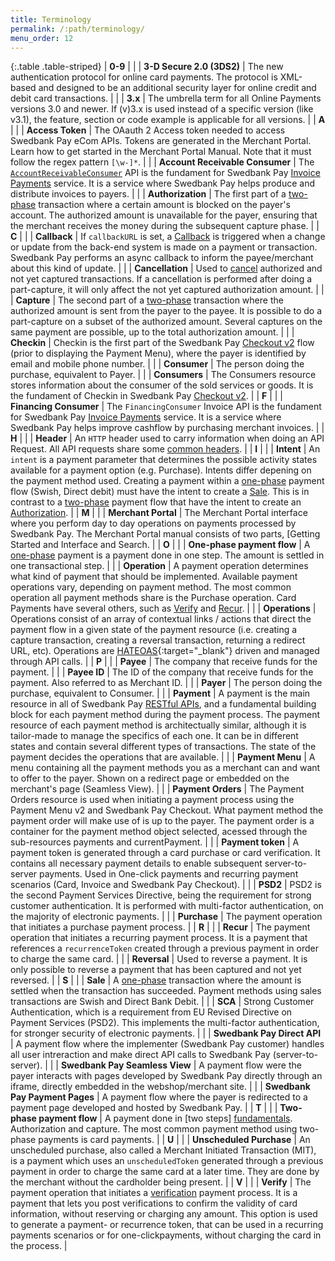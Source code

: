 ```yaml
---
title: Terminology
permalink: /:path/terminology/
menu_order: 12
---
```


{:.table .table-striped}
| **0-9** |
|  | **3-D Secure 2.0 (3DS2)** | The new authentication protocol for online card payments. The protocol is XML-based and designed to be an additional security layer for online credit and debit card transactions. |
|  | **3.x**       | The umbrella term for all Online Payments versions 3.0 and newer. If (v)3.x is used instead of a specific version (like v3.1), the feature, section or code example is applicable for all versions. |
|  **A**  |
|  | **Access Token**                | The OAauth 2 Access token needed to access Swedbank Pay eCom APIs. Tokens are generated in the Merchant Portal. Learn how to get started in the Merchant Portal Manual. Note that it must follow the regex pattern `[\w-]*`. |
|  | **Account Receivable Consumer** | The [`AccountReceivableConsumer`][invoice-url] API is the fundament for Swedbank Pay [Invoice Payments][invoice-url] service. It is a service where Swedbank Pay helps produce and distribute invoices to payers. |
|  | **Authorization**               | The first part of a [two-phase][fundamentals] transaction where a certain amount is blocked on the payer's account. The authorized amount is unavailable for the payer, ensuring that the merchant receives the money during the subsequent capture phase. |
|  **C**  |
|  | **Callback**                    | If `callbackURL` is set, a [Callback][callback-url] is triggered when a change or update from the back-end system is made on a payment or transaction. Swedbank Pay performs an async callback to inform the payee/merchant about this kind of update. |
|  | **Cancellation**                | Used to [cancel][cancel-url] authorized and not yet captured transactions. If a cancellation is performed after doing a part-capture, it will only affect the not yet captured authorization amount. |
|  | **Capture**                     | The second part of a [two-phase][fundamentals] transaction where the authorized amount is sent from the payer to the payee. It is possible to do a part-capture on a subset of the authorized amount. Several captures on the same payment are possible, up to the total authorization amount. |
|  | **Checkin**                     | Checkin is the first part of the Swedbank Pay [Checkout v2][checkout-url] flow (prior to displaying the Payment Menu), where the payer is identified by email and mobile phone number.  |
|  | **Consumer**                    | The person doing the purchase, equivalent to Payer.  |
|  | **Consumers**                   | The Consumers resource stores information about the consumer of the sold services or goods. It is the fundament of Checkin in Swedbank Pay [Checkout v2][checkout-url].  |
|  **F**  |
|  | **Financing Consumer**          | The `FinancingConsumer` Invoice API is the fundament for Swedbank Pay [Invoice Payments][invoice-url] service. It is a service where Swedbank Pay helps improve cashflow by purchasing merchant invoices. |
|  **H**  |
|  | **Header**                      | An `HTTP` header used to carry information when doing an API Request. All API requests share some [common headers][common-headers]. |
|  **I**  |
|  | **Intent**                      | An `intent` is a payment parameter that determines the possible activity states available for a payment option (e.g. Purchase). Intents differ depening on the payment method used. Creating a payment within a [one-phase][fundamentals] payment flow (Swish, Direct debit) must have the intent to create a [Sale][fundamentals]. This is in contrast to a [two-phase][fundamentals] payment flow that have the intent to create an [Authorization][fundamentals]. |
|  **M**  |
|  | **Merchant Portal**          | The Merchant Portal interface where you perform day to day operations on payments processed by Swedbank Pay. The Merchant Portal manual consists of two parts, [Getting Started and Interface and Search. |
|  **O**  |
|  | **One-phase payment flow**      | A [one-phase][fundamentals] payment is a payment done in one step. The amount is settled in one transactional step. |
|  | **Operation**                   | A  payment operation determines what kind of payment that should be implemented. Available payment operations vary, depending on payment method. The most common operation all payment methods share is the Purchase operation. Card Payments have several others, such as [Verify][verify-url] and [Recur][recur]. |
|  | **Operations**                  | Operations consist of an array of contextual links / actions that direct the payment flow in a given state of the payment resource (i.e. creating a capture transaction, creating a reversal transaction, returning a redirect URL, etc). Operations are [HATEOAS][hateoas]{:target="_blank"} driven and managed through API calls. |
|  **P**  |
|  | **Payee**                       | The company that receive funds for the payment. |
|  | **Payee ID**                    | The ID of the company that receive funds for the payment. Also referred to as Merchant ID.  |
|  | **Payer**                       | The person doing the purchase, equivalent to Consumer. |
|  | **Payment**                     | A payment is the main resource in all of Swedbank Pay [RESTful APIs][restful-api], and a fundamental building block for each payment method during the payment process. The payment resource of each payment method is architectually similar, although it is tailor-made to manage the specifics of each one. It can be in different states and contain several different types of transactions. The state of the payment decides the operations that are available. |
|  | **Payment Menu**                | A menu containing all the payment methods you as a merchant can and want to offer to the payer. Shown on a redirect page or embedded on the merchant's page (Seamless View). |
|  | **Payment Orders**              | The Payment Orders resource is used when initiating a payment process using the Payment Menu v2 and Swedbank Pay Checkout. What payment method the payment order will make use of is up to the payer. The payment order is a container for the payment method object selected, acessed through the sub-resources payments and currentPayment. |
|  | **Payment token**               | A payment token is generated through a card purchase or card verification. It contains all necessary payment details to enable subsequent server-to-server payments. Used in One-click payments and recurring payment scenarios (Card, Invoice and Swedbank Pay Checkout). |
|  | **PSD2**                        | PSD2 is the second Payment Services Directive, being the requirement for strong customer authentication. It is performed with multi-factor authentication, on the majority of electronic payments. |
|  | **Purchase**                    | The payment operation that initiates a purchase payment process. |
|  **R**  |
|  | **Recur**                       | The payment operation that initiates a recurring payment process. It is a payment that references a `recurrenceToken` created through a previous payment in order to charge the same card.  |
|  | **Reversal**                    | Used to reverse a payment. It is only possible to reverse a payment that has been captured and not yet reversed. |
|  **S**  |
|  | **Sale**                        | A [one-phase][fundamentals] transaction where the amount is settled when the transaction has succeeded. Payment methods using sales transactions are Swish and Direct Bank Debit. |
|  | **SCA**                         | Strong Customer Authentication, which is a requirement from EU Revised Directive on Payment Services (PSD2). This implements the multi-factor authentication, for stronger security of electronic payments. |
|  | **Swedbank Pay Direct API**     | A payment flow where the implementer (Swedbank Pay customer) handles all user intreraction and make direct API calls to Swedbank Pay (server-to-server). |
|  | **Swedbank Pay Seamless View**  | A payment flow were the payer interacts with pages developed by Swedbank Pay directly through an iframe, directly embedded in the webshop/merchant site. |
|  | **Swedbank Pay Payment Pages**  | A payment flow where the payer is redirected to a payment page developed and hosted by Swedbank Pay.  |
|  **T**  |
|  | **Two-phase payment flow**      | A payment done in [two steps] [fundamentals]. Authorization and capture. The most common payment method using two-phase payments is card payments. |
|  **U**  |
|  | **Unscheduled Purchase**                       | An unscheduled purchase, also called a Merchant Initiated Transaction (MIT), is a payment which uses an `unscheduledToken` generated through a previous payment in order to charge the same card at a later time. They are done by the merchant without the cardholder being present. |
|  **V**  |
|  | **Verify**                      | The payment operation that initiates a [verification][verify-url] payment process. It is a payment that lets you post verifications to confirm the validity of card information, without reserving or charging any amount. This option is used to generate a payment- or recurrence token, that can be used in a recurring payments scenarios or for one-clickpayments, without charging the card in the process. |

[callback-url]:/checkout-v3/features/payment-operations/callback/
[cancel-url]: /checkout-v3/get-started/post-purchase/#cancel
[checkout-url]: /old-implementations/checkout-v2/
[common-headers]: /checkout-v3/get-started/fundamental-principles#headers
[fundamentals]: /old-implementations/payment-instruments-v1/#the-fundamentals
[hateoas]: https://en.wikipedia.org/wiki/HATEOAS
[invoice-url]: /old-implementations/payment-instruments-v1/invoice/
[recur]: /checkout-v3/features/optional/recur/
[restful-api]: /checkout-v3/get-started/fundamental-principles#connection-and-protocol
[verify-url]: /checkout-v3/features/optional/verify/

